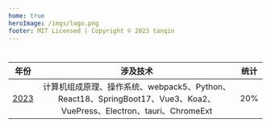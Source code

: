 ```yaml
---
home: true
heroImage: /imgs/logo.png
footer: MIT Licensed | Copyright © 2023 tanqin
---
```


#

|       年份       |     涉及技术    |     统计     |
| :-------------: | :-------------: | :-------------: |
| [2023](/2023/)  | 计算机组成原理、操作系统、webpack5、Python、React18、SpringBoot17、Vue3、Koa2、VuePress、Electron、tauri、ChromeExt | <Badge text="进行中" vertical="middle" /> 20% |
